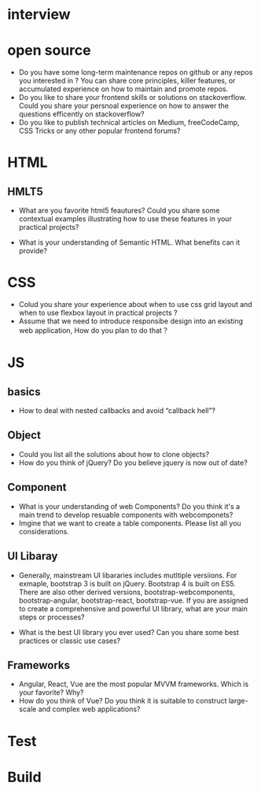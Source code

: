 # interview

# open source

- Do you have some long-term maintenance repos on github or any repos you interested in ? You can share core principles, killer features, or accumulated experience on how to maintain and promote repos.
- Do you like to share your frontend skills or solutions on stackoverflow. Could you share your persnoal experience on how to answer the questions efficently on stackoverflow? 
- Do you like to publish technical articles on Medium, freeCodeCamp, CSS Tricks or any other popular frontend forums?

# HTML

## HMLT5

- What are you favorite html5 feautures? Could you share some contextual examples illustrating how to use these features in your practical projects?

- What is your understanding of Semantic HTML. What benefits can it provide?

# CSS

- Colud you share your experience about when to use css grid layout and when to use flexbox layout in practical projects ?
- Assume that we need to introduce responsibe design into an existing web application, How do you plan to do that？

# JS

## basics
- How to deal with nested callbacks and avoid “callback hell”?

## Object
 - Could you list all the solutions about how to clone objects?
 - How do you think of jQuery? Do you believe jquery is now out of date?
 
## Component

- What is your understanding of web Components? Do you think it's a main trend to develop resuable components with webcomponets?
- Imgine that we want to create a table components. Please list all you considerations.

## UI Libaray

- Generally, mainstream UI libararies includes mutltiple versiions. For exmaple, bootstrap 3 is built on jQuery. Bootstrap 4 is built on ES5. There are also other derived versions, bootstrap-webcomponents, bootstrap-angular, bootstrap-react, bootstrap-vue. If you are assigned to create a comprehensive and powerful UI library, what are your main steps or processes?

- What is the best UI library you ever used? Can you share some best practices or classic use cases?

## Frameworks

- Angular, React, Vue are the most popular MVVM frameworks. Which is your favorite? Why?
- How do you think of Vue? Do you think it is suitable to construct large-scale and complex web applications?


# Test

# Build
